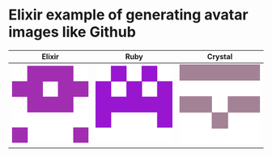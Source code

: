 # Elixir example of generating avatar images like Github

| Elixir | Ruby | Crystal |
| - | - | - |
|![Elixir][Elixir]|![Ruby][Ruby]|![Crystal][Crystal]|

[Elixir]: images/Elixir.jpg
[Ruby]: images/Ruby.jpg
[Crystal]: images/Crystal.jpg
